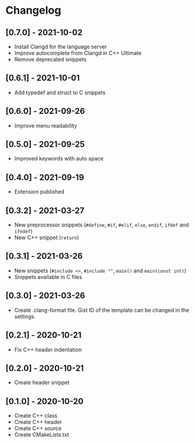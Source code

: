 # Changelog

## [0.7.0] - 2021-10-02

- Install Clangd for the language server
- Improve autocomplete from Clangd in C++ Ultimate
- Remove deprecated snippets

## [0.6.1] - 2021-10-01

- Add typedef and struct to C snippets

## [0.6.0] - 2021-09-26

- Improve menu readability

## [0.5.0] - 2021-09-25

- Improved keywords with auto space

## [0.4.0] - 2021-09-19

- Extension published

## [0.3.2] - 2021-03-27

- New preprocessor snippets (`#define`, `#if`, `#elif`, `else`, `endif`, `ifdef` and `ifndef`)
- New C++ snippet (`return`)

## [0.3.1] - 2021-03-26

- New snippets (`#include <>`, `#include ""`, `main()` and `main(const int)`)
- Snippets available in C files

## [0.3.0] - 2021-03-26

- Create .clang-format file. Gist ID of the template can be changed in the settings.

## [0.2.1] - 2020-10-21

- Fix C++ header indentation

## [0.2.0] - 2020-10-21

- Create header snippet

## [0.1.0] - 2020-10-20

- Create C++ class
- Create C++ header
- Create C++ source
- Create CMakeLists.txt
